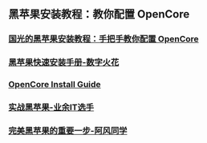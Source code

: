 ## 黑苹果安装教程：教你配置 OpenCore


### [国光的黑苹果安装教程：手把手教你配置 OpenCore](https://apple.sqlsec.com/)

### [黑苹果快速安装手册-数字火花](https://geekdaxue.co/read/hejianzhao@zgnsc5/lmzqvz)

### [OpenCore Install Guide](https://dortania.github.io/OpenCore-Install-Guide/prerequisites.html)

### [实战黑苹果-业余IT选手](https://post.smzdm.com/p/aqq03e47/)

### [完美黑苹果的重要一步-阿风同学](https://www.youtube.com/@user-eo4hf3my3o)

### []()

### []()

### []()

### []()

### []()

### []()

### []()

### []()

### []()

### []()

### []()

### []()

### []()

### []()
